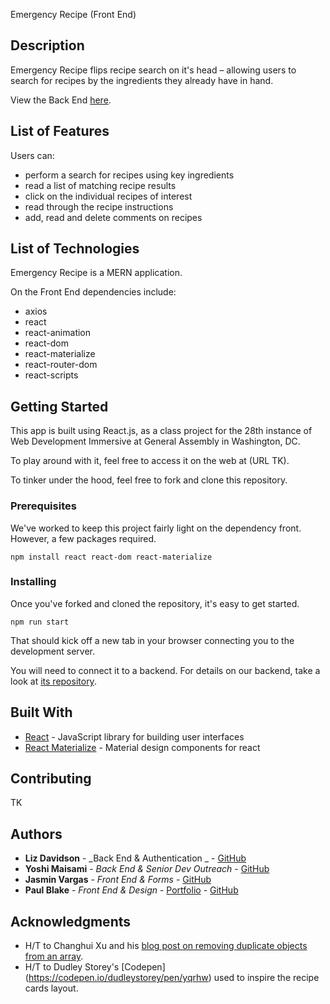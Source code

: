 Emergency Recipe (Front End)

## Description

Emergency Recipe flips recipe search on it's head – allowing users to search for recipes by the ingredients they already have in hand.

View the Back End [here](https://github.com/ldavidson45/emergency-recipe-back).

## List of Features

Users can:

- perform a search for recipes using key ingredients
- read a list of matching recipe results
- click on the individual recipes of interest
- read through the recipe instructions
- add, read and delete comments on recipes

## List of Technologies

Emergency Recipe is a MERN application.

On the Front End dependencies include:

- axios
- react
- react-animation
- react-dom
- react-materialize
- react-router-dom
- react-scripts

## Getting Started

This app is built using React.js, as a class project for the 28th instance of Web Development Immersive at General Assembly in Washington, DC.

To play around with it, feel free to access it on the web at (URL TK).

To tinker under the hood, feel free to fork and clone this repository.

### Prerequisites

We've worked to keep this project fairly light on the dependency front. However, a few packages required.

```
npm install react react-dom react-materialize
```

### Installing

Once you've forked and cloned the repository, it's easy to get started.

```
npm run start
```

That should kick off a new tab in your browser connecting you to the development server.

You will need to connect it to a backend. For details on our backend, take a look at [its repository](https://github.com/pnblake/emergency-recipe-back).

## Built With

- [React](https://reactjs.org/) - JavaScript library for building user interfaces
- [React Materialize](https://react-materialize.github.io/#/) - Material design components for react

## Contributing

<!-- Please read [CONTRIBUTING.md](https://gist.github.com/PurpleBooth/b24679402957c63ec426) for details on our code of conduct, and the process for submitting pull requests to us. -->

TK

## Authors

- **Liz Davidson** - _Back End & Authentication _ - [GitHub](<(https://github.com/ldavidson45)>)
- **Yoshi Maisami** - _Back End & Senior Dev Outreach_ - [GitHub](https://github.com/yoshimaisami)
- **Jasmin Vargas** - _Front End & Forms_ - [GitHub](https://github.com/jasvr)
- **Paul Blake** - _Front End & Design_ - [Portfolio](https://pnblake.com) - [GitHub](https://github.com/pnblake)

## Acknowledgments

- H/T to Changhui Xu and his [blog post on removing duplicate objects from an array](https://codeburst.io/javascript-array-distinct-5edc93501dc4).
- H/T to Dudley Storey's [Codepen] (https://codepen.io/dudleystorey/pen/yqrhw) used to inspire the recipe cards layout. 
